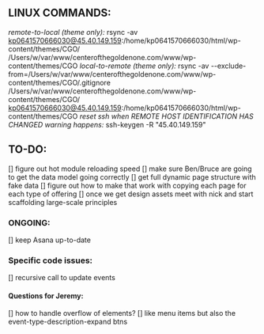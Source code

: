## LINUX COMMANDS:
*remote-to-local (theme only):*
  rsync -av kp0641570666030@45.40.149.159:/home/kp0641570666030/html/wp-content/themes/CGO/ /Users/w/var/www/centerofthegoldenone.com/www/wp-content/themes/CGO
*local-to-remote (theme only):*
  rsync -av --exclude-from=/Users/w/var/www/centerofthegoldenone.com/www/wp-content/themes/CGO/.gitignore /Users/w/var/www/centerofthegoldenone.com/www/wp-content/themes/CGO/ kp0641570666030@45.40.149.159:/home/kp0641570666030/html/wp-content/themes/CGO
*reset ssh when REMOTE HOST IDENTIFICATION HAS CHANGED warning happens:*
  ssh-keygen -R "45.40.149.159"


## TO-DO:
[] figure out hot module reloading speed
[] make sure Ben/Bruce are going to get the data model going correctly
[] get full dynamic page structure with fake data
[] figure out how to make that work with copying each page for each type of offering
[] once we get design assets meet with nick and start scaffolding large-scale principles

### ONGOING:
[] keep Asana up-to-date

### Specific code issues:
[] recursive call to update events

#### Questions for Jeremy:
[] how to handle overflow of elements?
  [] like menu items but also the event-type-description-expand btns
